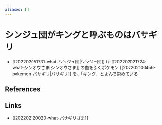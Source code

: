```yaml
---
aliases: []
---
```

# シンジュ団がキングと呼ぶものはバサギリ

- [[202202051731-what-シンジュ団|シンジュ団]] は [[202202021724-what-シンオウさま|シンオウさま]] の血を引くポケモン [[202202100456-pokemon-バサギリ|バサギリ]] を、「キング」とよんで崇めている

## References



## Links

- [[202202120020-what-バサギリさま]]
